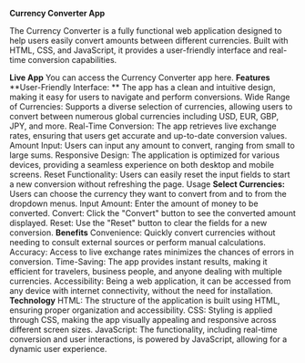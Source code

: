 **Currency Converter App**

The Currency Converter is a fully functional web application designed to help users easily convert amounts between different currencies. Built with HTML, CSS, and JavaScript, it provides a user-friendly interface and real-time conversion capabilities.

**Live App**
You can access the Currency Converter app here. 
**Features**
**User-Friendly Interface: ** The app has a clean and intuitive design, making it easy for users to navigate and perform conversions.
Wide Range of Currencies: Supports a diverse selection of currencies, allowing users to convert between numerous global currencies including USD, EUR, GBP, JPY, and more.
Real-Time Conversion: The app retrieves live exchange rates, ensuring that users get accurate and up-to-date conversion values.
Amount Input: Users can input any amount to convert, ranging from small to large sums.
Responsive Design: The application is optimized for various devices, providing a seamless experience on both desktop and mobile screens.
Reset Functionality: Users can easily reset the input fields to start a new conversion without refreshing the page.
Usage
**Select Currencies:** Users can choose the currency they want to convert from and to from the dropdown menus.
Input Amount: Enter the amount of money to be converted.
Convert: Click the "Convert" button to see the converted amount displayed.
Reset: Use the "Reset" button to clear the fields for a new conversion.
**Benefits**
Convenience: Quickly convert currencies without needing to consult external sources or perform manual calculations.
Accuracy: Access to live exchange rates minimizes the chances of errors in conversion.
Time-Saving: The app provides instant results, making it efficient for travelers, business people, and anyone dealing with multiple currencies.
Accessibility: Being a web application, it can be accessed from any device with internet connectivity, without the need for installation.
**Technology**
HTML: The structure of the application is built using HTML, ensuring proper organization and accessibility.
CSS: Styling is applied through CSS, making the app visually appealing and responsive across different screen sizes.
JavaScript: The functionality, including real-time conversion and user interactions, is powered by JavaScript, allowing for a dynamic user experience.
